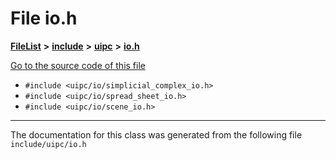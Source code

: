 

# File io.h



[**FileList**](files.md) **>** [**include**](dir_d44c64559bbebec7f509842c48db8b23.md) **>** [**uipc**](dir_9f30510905f1286cc334e7ecdb1aceca.md) **>** [**io.h**](io_8h.md)

[Go to the source code of this file](io_8h_source.md)



* `#include <uipc/io/simplicial_complex_io.h>`
* `#include <uipc/io/spread_sheet_io.h>`
* `#include <uipc/io/scene_io.h>`


































































------------------------------
The documentation for this class was generated from the following file `include/uipc/io.h`

